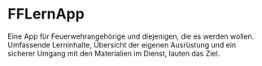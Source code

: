 # FFLernApp
Eine App für Feuerwehrangehörige und diejenigen, die es werden wollen. Umfassende Lerninhalte, Übersicht der eigenen Ausrüstung und ein sicherer Umgang mit den Materialien im Dienst, lauten das Ziel.
